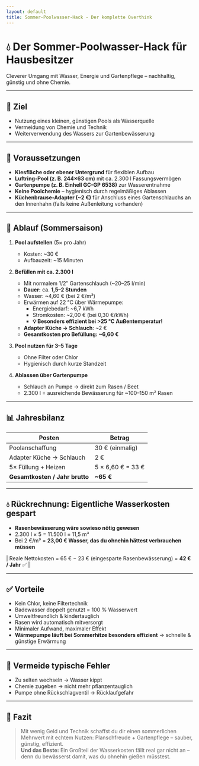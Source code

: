 ```yaml
---
layout: default
title: Sommer-Poolwasser-Hack - Der komplette Overthink
---
```


# 💧 Der Sommer-Poolwasser-Hack für Hausbesitzer

Cleverer Umgang mit Wasser, Energie und Gartenpflege – nachhaltig, günstig und ohne Chemie.

---

## 🧠 Ziel

- Nutzung eines kleinen, günstigen Pools als Wasserquelle
- Vermeidung von Chemie und Technik
- Weiterverwendung des Wassers zur Gartenbewässerung

---

## 🧱 Voraussetzungen

- **Kiesfläche oder ebener Untergrund** für flexiblen Aufbau
- **Luftring-Pool (z. B. 244×63 cm)** mit ca. 2.300 l Fassungsvermögen
- **Gartenpumpe (z. B. Einhell GC-GP 6538)** zur Wasserentnahme
- **Keine Poolchemie** – hygienisch durch regelmäßiges Ablassen
- **Küchenbrause-Adapter (~2 €)** für Anschluss eines Gartenschlauchs an den Innenhahn (falls keine Außenleitung vorhanden)

---

## 🔁 Ablauf (Sommersaison)

1. **Pool aufstellen** (5× pro Jahr)
   - Kosten: ~30 €
   - Aufbauzeit: ~15 Minuten

2. **Befüllen mit ca. 2.300 l**
   - Mit normalem 1/2″ Gartenschlauch (~20–25 l/min)
   - **Dauer:** ca. **1,5–2 Stunden**
   - Wasser: ~4,60 € (bei 2 €/m³)
   - Erwärmen auf 22 °C über Wärmepumpe:
     - Energiebedarf: ~6,7 kWh
     - Stromkosten: ~2,00 € (bei 0,30 €/kWh)
     - **💡 Besonders effizient bei >25 °C Außentemperatur!**
   - **Adapter Küche → Schlauch**: ~2 €
   - **Gesamtkosten pro Befüllung: ~6,60 €**

3. **Pool nutzen für 3–5 Tage**
   - Ohne Filter oder Chlor
   - Hygienisch durch kurze Standzeit

4. **Ablassen über Gartenpumpe**
   - Schlauch an Pumpe → direkt zum Rasen / Beet
   - 2.300 l = ausreichende Bewässerung für ~100–150 m² Rasen

---

## 📊 Jahresbilanz

| Posten                     | Betrag         |
|----------------------------|----------------|
| Poolanschaffung            | 30 € (einmalig)|
| Adapter Küche → Schlauch   | 2 €            |
| 5× Füllung + Heizen        | 5 × 6,60 € = 33 € |
| **Gesamtkosten / Jahr brutto** | **~65 €**        |

---

## 💧 Rückrechnung: Eigentliche Wasserkosten gespart

- **Rasenbewässerung wäre sowieso nötig gewesen**
- 2.300 l × 5 = 11.500 l = 11,5 m³  
- Bei 2 €/m³ = **23,00 € Wasser, das du ohnehin hättest verbrauchen müssen**

| Reale Nettokosten = 65 € − 23 € (eingesparte Rasenbewässerung) = **42 € / Jahr** ✅ |

---

## ✅ Vorteile

- Kein Chlor, keine Filtertechnik
- Badewasser doppelt genutzt = 100 % Wasserwert
- Umweltfreundlich & kindertauglich
- Rasen wird automatisch mitversorgt
- Minimaler Aufwand, maximaler Effekt
- **Wärmepumpe läuft bei Sommerhitze besonders effizient** → schnelle & günstige Erwärmung

---

## 🚫 Vermeide typische Fehler

- Zu selten wechseln → Wasser kippt  
- Chemie zugeben → nicht mehr pflanzentauglich  
- Pumpe ohne Rückschlagventil → Rücklaufgefahr

---

## 🧭 Fazit

> Mit wenig Geld und Technik schaffst du dir einen sommerlichen Mehrwert mit echtem Nutzen:
> Planschfreude + Gartenpflege – sauber, günstig, effizient.  
> **Und das Beste:** Ein Großteil der Wasserkosten fällt real gar nicht an – denn du bewässerst damit, was du ohnehin gießen müsstest.